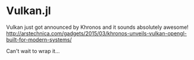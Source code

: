 # Vulkan.jl
Vulkan just got announced by Khronos and it sounds absolutely awesome!
http://arstechnica.com/gadgets/2015/03/khronos-unveils-vulkan-opengl-built-for-modern-systems/

Can't wait to wrap it...


